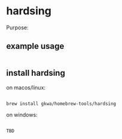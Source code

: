 # hardsing

Purpose:


## example usage

```bash


```

## install hardsing


on macos/linux:
```bash

brew install gkwa/homebrew-tools/hardsing

```


on windows:

```powershell

TBD

```
